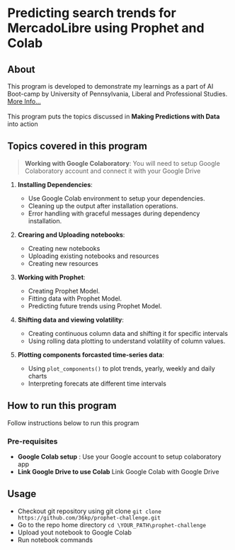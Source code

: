 # Predicting search trends for MercadoLibre using Prophet and Colab

## About
This program is developed to demonstrate my learnings as a part of AI Boot-camp by University of Pennsylvania, Liberal and Professional Studies. [More Info...](https://bootcamp.sas.upenn.edu/artificial-intelligence/landing/)
<br/><br/>
This program puts the topics discussed in **Making Predictions with Data** into action

## Topics covered in this program
> **Working with Google Colaboratory**: You will need to setup Google Colaboratory account and connect it with your Google Drive
1. **Installing Dependencies**:
   - Use Google Colab environment to setup your dependencies.
   - Cleaning up the output after installation operations.
   - Error handling with graceful messages during dependency installation.

2. **Crearing and Uploading notebooks**:
   - Creating new notebooks
   - Uploading existing notebooks and resources
   - Creating new resources

3. **Working with Prophet**:
   - Creating Prophet Model.
   - Fitting data with Prophet Model.
   - Predicting future trends using Prophet Model.

4. **Shifting data and viewing volatility**:
   - Creating continuous column data and shifting it for specific intervals
   - Using rolling data plotting to understand volatility of column values.

5. **Plotting components forcasted time-series data**:
   - Using `plot_components()` to plot trends, yearly, weekly and daily charts
   - Interpreting forecats ate different time intervals
   
## How to run this program
Follow instructions below to run this program

### Pre-requisites
- **Google Colab setup** : Use your Google account to setup colaboratory app
- **Link Google Drive to use Colab** Link Google Colab with Google Drive

## Usage
- Checkout git repository using git clone
`git clone https://github.com/36kp/prophet-challenge.git`
- Go to the repo home directory
`cd \YOUR_PATH\prophet-challenge`
- Upload yout notebook to Google Colab
- Run notebook commands